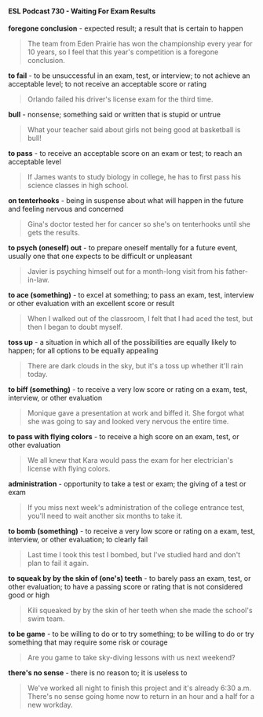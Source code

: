 #### ESL Podcast 730 - Waiting For Exam Results

**foregone conclusion** - expected result; a result that is certain to happen

> The team from Eden Prairie has won the championship every year for 10 years,
so I feel that this year's competition is a foregone conclusion.

**to fail** - to be unsuccessful in an exam, test, or interview; to not achieve an
acceptable level; to not receive an acceptable score or rating

> Orlando failed his driver's license exam for the third time.

**bull** - nonsense; something said or written that is stupid or untrue

> What your teacher said about girls not being good at basketball is bull!

**to pass** - to receive an acceptable score on an exam or test; to reach an
acceptable level

> If James wants to study biology in college, he has to first pass his science
classes in high school.

**on tenterhooks** - being in suspense about what will happen in the future and
feeling nervous and concerned

> Gina's doctor tested her for cancer so she's on tenterhooks until she gets the
results.

**to psych (oneself) out** - to prepare oneself mentally for a future event, usually
one that one expects to be difficult or unpleasant

> Javier is psyching himself out for a month-long visit from his father-in-law.

**to ace (something)** - to excel at something; to pass an exam, test, interview or
other evaluation with an excellent score or result

> When I walked out of the classroom, I felt that I had aced the test, but then I
began to doubt myself.

**toss up** - a situation in which all of the possibilities are equally likely to happen;
for all options to be equally appealing

> There are dark clouds in the sky, but it's a toss up whether it'll rain today.

**to biff (something)** - to receive a very low score or rating on a exam, test,
interview, or other evaluation

> Monique gave a presentation at work and biffed it. She forgot what she was
going to say and looked very nervous the entire time.

**to pass with flying colors** - to receive a high score on an exam, test, or other
evaluation

> We all knew that Kara would pass the exam for her electrician's license with
flying colors.

**administration** - opportunity to take a test or exam; the giving of a test or exam

> If you miss next week's administration of the college entrance test, you'll need
to wait another six months to take it.

**to bomb (something)** - to receive a very low score or rating on a exam, test,
interview, or other evaluation; to clearly fail

> Last time I took this test I bombed, but I've studied hard and don't plan to fail it
again.

**to squeak by by the skin of (one's) teeth** - to barely pass an exam, test, or
other evaluation; to have a passing score or rating that is not considered good or
high

> Kili squeaked by by the skin of her teeth when she made the school's swim
team.

**to be game** - to be willing to do or to try something; to be willing to do or try
something that may require some risk or courage

> Are you game to take sky-diving lessons with us next weekend?

**there's no sense** - there is no reason to; it is useless to

> We've worked all night to finish this project and it's already 6:30 a.m. There's
no sense going home now to return in an hour and a half for a new workday.

